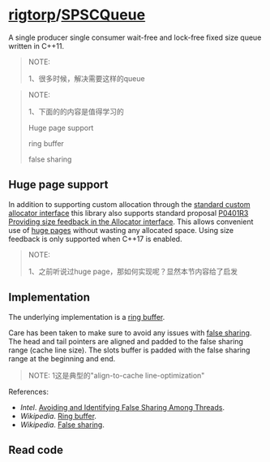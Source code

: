 # [rigtorp](https://github.com/rigtorp)/**[SPSCQueue](https://github.com/rigtorp/SPSCQueue)**

A single producer single consumer wait-free and lock-free fixed size queue written in C++11.

> NOTE: 
>
> 1、很多时候，解决需要这样的queue



> NOTE: 
>
> 1、下面的的内容是值得学习的
>
> Huge page support
>
> ring buffer
>
> false sharing
>
> 

## Huge page support

In addition to supporting custom allocation through the [standard custom allocator interface](https://en.cppreference.com/w/cpp/named_req/Allocator) this library also supports standard proposal [P0401R3 Providing size feedback in the Allocator interface](http://www.open-std.org/jtc1/sc22/wg21/docs/papers/2020/p0401r3.html). This allows convenient use of [huge pages](https://www.kernel.org/doc/html/latest/admin-guide/mm/hugetlbpage.html) without wasting any allocated space. Using size feedback is only supported when C++17 is enabled.

> NOTE: 
>
> 1、之前听说过huge page，那如何实现呢？显然本节内容给了启发

## Implementation

The underlying implementation is a [ring buffer](https://en.wikipedia.org/wiki/Circular_buffer).

Care has been taken to make sure to avoid any issues with [false sharing](https://en.wikipedia.org/wiki/False_sharing). The head and tail pointers are aligned and padded to the false sharing range (cache line size). The slots buffer is padded with the false sharing range at the beginning and end.

> NOTE: 
> 1这是典型的"align-to-cache line-optimization"

References:

- *Intel*. [Avoiding and Identifying False Sharing Among Threads](https://software.intel.com/en-us/articles/avoiding-and-identifying-false-sharing-among-threads).
- *Wikipedia*. [Ring buffer](https://en.wikipedia.org/wiki/Circular_buffer).
- *Wikipedia*. [False sharing](https://en.wikipedia.org/wiki/False_sharing).



## Read code